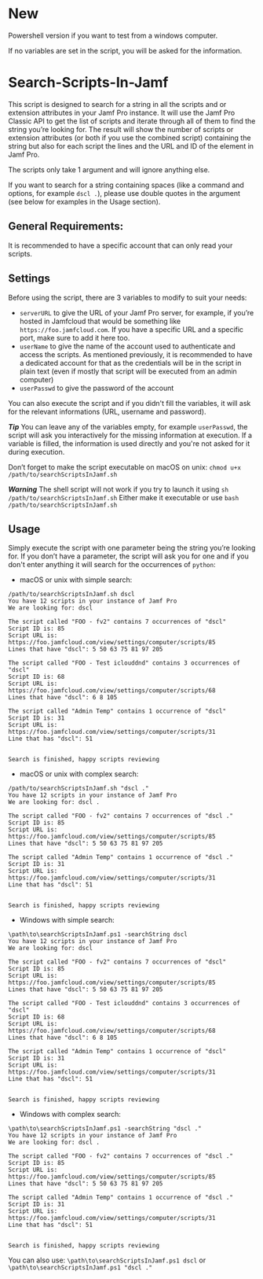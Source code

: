 # New

Powershell version if you want to test from a windows computer.

If no variables are set in the script, you will be asked for the information.

# Search-Scripts-In-Jamf

This script is designed to search for a string in all the scripts and or extension attributes in your Jamf Pro instance. It will use the Jamf Pro Classic API to get the list of scripts and iterate through all of them to find the string you’re looking for. The result will show the number of scripts or extension attributes (or both if you use the combined script) containing the string but also for each script the lines and the URL and ID of the element in Jamf Pro.

The scripts only take 1 argument and will ignore anything else.

If you want to search for a string containing spaces (like a command and options, for example `dscl .`), please use double quotes in the argument (see below for examples in the Usage section).

## General Requirements:

It is recommended to have a specific account that can only read your scripts.

## Settings

Before using the script, there are 3 variables to modify to suit your needs:
- `serverURL` to give the URL of your Jamf Pro server, for example, if you’re hosted in Jamfcloud that would be something like `https://foo.jamfcloud.com`. If you have a specific URL and a specific port, make sure to add it here too.
- `userName` to give the name of the account used to authenticate and access the scripts. As mentioned previously, it is recommended to have a dedicated account for that as the credentials will be in the script in plain text (even if mostly that script will be executed from an admin computer)
- `userPasswd` to give the password of the account

You can also execute the script and if you didn't fill the variables, it will ask for the relevant informations (URL, username and password).

***Tip***
You can leave any of the variables empty, for example `userPasswd`, the script will ask you interactively for the missing information at execution.
If a variable is filled, the information is used directly and you're not asked for it during execution.

Don’t forget to make the script executable on macOS on unix: 
`chmod u+x /path/to/searchScriptsInJamf.sh`

***Warning***
The shell script will not work if you try to launch it using `sh /path/to/searchScriptsInJamf.sh`
Either make it executable or use `bash /path/to/searchScriptsInJamf.sh`

## Usage

Simply execute the script with one parameter being the string you’re looking for. If you don’t have a parameter, the script will ask you for one and if you don't enter anything it will search for the occurrences of `python`:

- macOS or unix with simple search:
```
/path/to/searchScriptsInJamf.sh dscl
You have 12 scripts in your instance of Jamf Pro
We are looking for: dscl

The script called "FOO - fv2" contains 7 occurrences of "dscl"
Script ID is: 85
Script URL is: https://foo.jamfcloud.com/view/settings/computer/scripts/85
Lines that have "dscl": 5 50 63 75 81 97 205 

The script called "FOO - Test iclouddnd" contains 3 occurrences of "dscl"
Script ID is: 68
Script URL is: https://foo.jamfcloud.com/view/settings/computer/scripts/68
Lines that have "dscl": 6 8 105 

The script called "Admin Temp" contains 1 occurrence of "dscl"
Script ID is: 31
Script URL is: https://foo.jamfcloud.com/view/settings/computer/scripts/31
Line that has "dscl": 51 


Search is finished, happy scripts reviewing
```


- macOS or unix with complex search:
```
/path/to/searchScriptsInJamf.sh "dscl ."
You have 12 scripts in your instance of Jamf Pro
We are looking for: dscl .

The script called "FOO - fv2" contains 7 occurrences of "dscl ."
Script ID is: 85
Script URL is: https://foo.jamfcloud.com/view/settings/computer/scripts/85
Lines that have "dscl": 5 50 63 75 81 97 205 

The script called "Admin Temp" contains 1 occurrence of "dscl ."
Script ID is: 31
Script URL is: https://foo.jamfcloud.com/view/settings/computer/scripts/31
Line that has "dscl": 51 


Search is finished, happy scripts reviewing
```


- Windows with simple search:
```
\path\to\searchScriptsInJamf.ps1 -searchString dscl
You have 12 scripts in your instance of Jamf Pro
We are looking for: dscl

The script called "FOO - fv2" contains 7 occurrences of "dscl"
Script ID is: 85
Script URL is: https://foo.jamfcloud.com/view/settings/computer/scripts/85
Lines that have "dscl": 5 50 63 75 81 97 205 

The script called "FOO - Test iclouddnd" contains 3 occurrences of "dscl"
Script ID is: 68
Script URL is: https://foo.jamfcloud.com/view/settings/computer/scripts/68
Lines that have "dscl": 6 8 105 

The script called "Admin Temp" contains 1 occurrence of "dscl"
Script ID is: 31
Script URL is: https://foo.jamfcloud.com/view/settings/computer/scripts/31
Line that has "dscl": 51 


Search is finished, happy scripts reviewing
```


- Windows with complex search:
```
\path\to\searchScriptsInJamf.ps1 -searchString "dscl ."
You have 12 scripts in your instance of Jamf Pro
We are looking for: dscl .

The script called "FOO - fv2" contains 7 occurrences of "dscl ."
Script ID is: 85
Script URL is: https://foo.jamfcloud.com/view/settings/computer/scripts/85
Lines that have "dscl": 5 50 63 75 81 97 205 

The script called "Admin Temp" contains 1 occurrence of "dscl ."
Script ID is: 31
Script URL is: https://foo.jamfcloud.com/view/settings/computer/scripts/31
Line that has "dscl": 51 


Search is finished, happy scripts reviewing
```


You can also use:  `\path\to\searchScriptsInJamf.ps1 dscl` or `\path\to\searchScriptsInJamf.ps1 "dscl ."`
